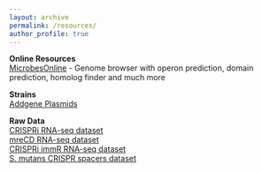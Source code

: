 ```yaml
---
layout: archive
permalink: /resources/
author_profile: true
---
```


**Online Resources**\
[MicrobesOnline](http://www.microbesonline.org/) -  Genome browser with operon prediction, domain prediction,  homolog finder and much more

**Strains**\
[Addgene Plasmids](https://www.addgene.org/Robert_Shields/)

**Raw Data**\
[CRISPRi RNA-seq dataset](https://www.ncbi.nlm.nih.gov/geo/query/acc.cgi?acc=GSE141863)\
[mreCD RNA-seq dataset](https://www.ncbi.nlm.nih.gov/geo/query/acc.cgi?acc=GSE165679)\
[CRISPRi immR RNA-seq dataset](https://www.ncbi.nlm.nih.gov/geo/query/acc.cgi?acc=GSE202804)\
[S. mutans CRISPR spacers dataset](https://github.com/theshieldslab/Streptococcus-mutans-CRISPR-Spacers-Analysis)

